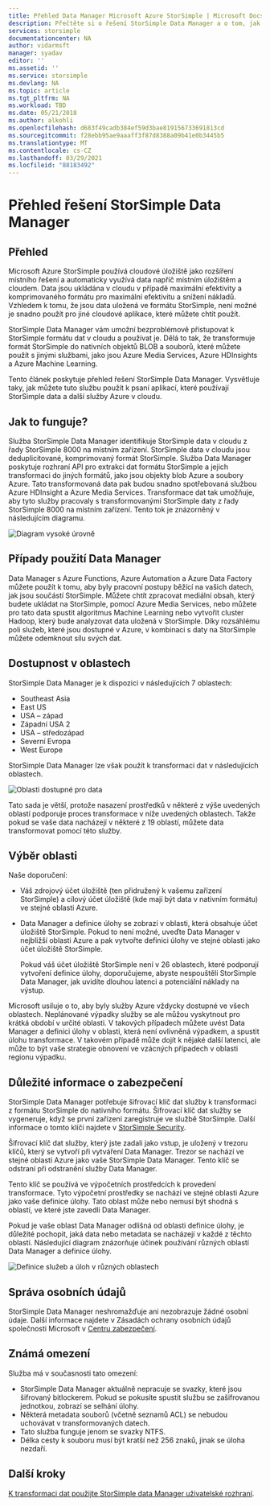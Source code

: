 ```yaml
---
title: Přehled Data Manager Microsoft Azure StorSimple | Microsoft Docs
description: Přečtěte si o řešení StorSimple Data Manager a o tom, jak tuto službu můžete použít k psaní aplikací, které používají StorSimple data a další služby Azure.
services: storsimple
documentationcenter: NA
author: vidarmsft
manager: syadav
editor: ''
ms.assetid: ''
ms.service: storsimple
ms.devlang: NA
ms.topic: article
ms.tgt_pltfrm: NA
ms.workload: TBD
ms.date: 05/21/2018
ms.author: alkohli
ms.openlocfilehash: d683f49cadb384ef59d3bae819156733691813cd
ms.sourcegitcommit: f28ebb95ae9aaaff3f87d8388a09b41e0b3445b5
ms.translationtype: MT
ms.contentlocale: cs-CZ
ms.lasthandoff: 03/29/2021
ms.locfileid: "88183492"
---
```

# <a name="storsimple-data-manager-solution-overview"></a>Přehled řešení StorSimple Data Manager

## <a name="overview"></a>Přehled

Microsoft Azure StorSimple používá cloudové úložiště jako rozšíření místního řešení a automaticky využívá data napříč místním úložištěm a cloudem. Data jsou ukládána v cloudu v případě maximální efektivity a komprimovaného formátu pro maximální efektivitu a snížení nákladů. Vzhledem k tomu, že jsou data uložená ve formátu StorSimple, není možné je snadno použít pro jiné cloudové aplikace, které můžete chtít použít.

StorSimple Data Manager vám umožní bezproblémově přistupovat k StorSimple formátu dat v cloudu a používat je. Dělá to tak, že transformuje formát StorSimple do nativních objektů BLOB a souborů, které můžete použít s jinými službami, jako jsou Azure Media Services, Azure HDInsights a Azure Machine Learning.

Tento článek poskytuje přehled řešení StorSimple Data Manager. Vysvětluje taky, jak můžete tuto službu použít k psaní aplikací, které používají StorSimple data a další služby Azure v cloudu.

## <a name="how-it-works"></a>Jak to funguje?

Služba StorSimple Data Manager identifikuje StorSimple data v cloudu z řady StorSimple 8000 na místním zařízení. StorSimple data v cloudu jsou deduplicitované, komprimovaný formát StorSimple. Služba Data Manager poskytuje rozhraní API pro extrakci dat formátu StorSimple a jejich transformaci do jiných formátů, jako jsou objekty blob Azure a soubory Azure. Tato transformovaná data pak budou snadno spotřebovaná službou Azure HDInsight a Azure Media Services. Transformace dat tak umožňuje, aby tyto služby pracovaly s transformovanými StorSimple daty z řady StorSimple 8000 na místním zařízení. Tento tok je znázorněný v následujícím diagramu.

![Diagram vysoké úrovně](./media/storsimple-data-manager-overview/storsimple-data-manager-overview2.png)


## <a name="data-manager-use-cases"></a>Případy použití Data Manager

Data Manager s Azure Functions, Azure Automation a Azure Data Factory můžete použít k tomu, aby byly pracovní postupy běžící na vašich datech, jak jsou součástí StorSimple. Můžete chtít zpracovat mediální obsah, který budete ukládat na StorSimple, pomocí Azure Media Services, nebo můžete pro tato data spustit algoritmus Machine Learning nebo vytvořit cluster Hadoop, který bude analyzovat data uložená v StorSimple. Díky rozsáhlému poli služeb, které jsou dostupné v Azure, v kombinaci s daty na StorSimple můžete odemknout sílu svých dat.


## <a name="region-availability"></a>Dostupnost v oblastech

StorSimple Data Manager je k dispozici v následujících 7 oblastech:

 - Southeast Asia
 - East US
 - USA – západ
 - Západní USA 2
 - USA – středozápad
 - Severní Evropa
 - West Europe

StorSimple Data Manager lze však použít k transformaci dat v následujících oblastech. 

![Oblasti dostupné pro data](./media/storsimple-data-manager-overview/data-manager-job-definition-different-regions-m.png)

Tato sada je větší, protože nasazení prostředků v některé z výše uvedených oblastí podporuje proces transformace v níže uvedených oblastech. Takže pokud se vaše data nacházejí v některé z 19 oblastí, můžete data transformovat pomocí této služby.


## <a name="choosing-a-region"></a>Výběr oblasti

Naše doporučení:
 - Váš zdrojový účet úložiště (ten přidružený k vašemu zařízení StorSimple) a cílový účet úložiště (kde mají být data v nativním formátu) ve stejné oblasti Azure.
 - Data Manager a definice úlohy se zobrazí v oblasti, která obsahuje účet úložiště StorSimple. Pokud to není možné, uveďte Data Manager v nejbližší oblasti Azure a pak vytvořte definici úlohy ve stejné oblasti jako účet úložiště StorSimple. 

    Pokud váš účet úložiště StorSimple není v 26 oblastech, které podporují vytvoření definice úlohy, doporučujeme, abyste nespouštěli StorSimple Data Manager, jak uvidíte dlouhou latenci a potenciální náklady na výstup.
    
Microsoft usiluje o to, aby byly služby Azure vždycky dostupné ve všech oblastech. Neplánované výpadky služby se ale můžou vyskytnout pro krátká období v určité oblasti. V takových případech můžete uvést Data Manager a definici úlohy v oblasti, která není ovlivněná výpadkem, a spustit úlohu transformace. V takovém případě může dojít k nějaké další latenci, ale může to být vaše strategie obnovení ve vzácných případech v oblasti regionu výpadku.

## <a name="security-considerations"></a>Důležité informace o zabezpečení

StorSimple Data Manager potřebuje šifrovací klíč dat služby k transformaci z formátu StorSimple do nativního formátu. Šifrovací klíč dat služby se vygeneruje, když se první zařízení zaregistruje ve službě StorSimple. Další informace o tomto klíči najdete v [StorSimple Security](storsimple-8000-security.md).

Šifrovací klíč dat služby, který jste zadali jako vstup, je uložený v trezoru klíčů, který se vytvoří při vytváření Data Manager. Trezor se nachází ve stejné oblasti Azure jako vaše StorSimple Data Manager. Tento klíč se odstraní při odstranění služby Data Manager.

Tento klíč se používá ve výpočetních prostředcích k provedení transformace. Tyto výpočetní prostředky se nachází ve stejné oblasti Azure jako vaše definice úlohy. Tato oblast může nebo nemusí být shodná s oblastí, ve které jste zavedli Data Manager.

Pokud je vaše oblast Data Manager odlišná od oblasti definice úlohy, je důležité pochopit, jaká data nebo metadata se nacházejí v každé z těchto oblastí. Následující diagram znázorňuje účinek používání různých oblastí Data Manager a definice úlohy.

![Definice služeb a úloh v různých oblastech](./media/storsimple-data-manager-overview/data-manager-job-different-regions.png)

## <a name="managing-personal-information"></a>Správa osobních údajů

StorSimple Data Manager neshromažďuje ani nezobrazuje žádné osobní údaje. Další informace najdete v Zásadách ochrany osobních údajů společnosti Microsoft v [Centru zabezpečení](https://www.microsoft.com/trustcenter).

## <a name="known-limitations"></a>Známá omezení

Služba má v současnosti tato omezení:
- StorSimple Data Manager aktuálně nepracuje se svazky, které jsou šifrovaný bitlockerem. Pokud se pokusíte spustit službu se zašifrovanou jednotkou, zobrazí se selhání úlohy.
- Některá metadata souborů (včetně seznamů ACL) se nebudou uchovávat v transformovaných datech.
- Tato služba funguje jenom se svazky NTFS.
- Délka cesty k souboru musí být kratší než 256 znaků, jinak se úloha nezdaří.

## <a name="next-steps"></a>Další kroky

[K transformaci dat použijte StorSimple data Manager uživatelské rozhraní](storsimple-data-manager-ui.md).
